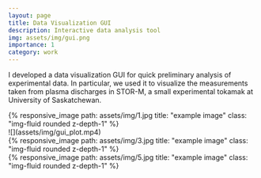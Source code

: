 ```yaml
---
layout: page
title: Data Visualization GUI
description: Interactive data analysis tool
img: assets/img/gui.png
importance: 1
category: work
---
```


I developed a data visualization GUI for quick preliminary analysis of
experimental data. In particular, we used it to visualize the measurements
taken from plasma discharges in STOR-M, a small experimental tokamak at 
University of Saskatchewan.



<div class="row">
    <div class="col-sm mt-3 mt-md-0">
        {% responsive_image path: assets/img/1.jpg title: "example image" class: "img-fluid rounded z-depth-1" %}
    </div>
    ![](assets/img/gui_plot.mp4)
    <div class="col-sm mt-3 mt-md-0">
        {% responsive_image path: assets/img/3.jpg title: "example image" class: "img-fluid rounded z-depth-1" %}
    </div>
    <div class="col-sm mt-3 mt-md-0">
        {% responsive_image path: assets/img/5.jpg title: "example image" class: "img-fluid rounded z-depth-1" %}
    </div>
</div>

